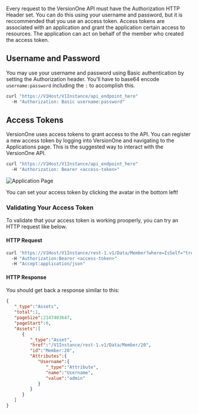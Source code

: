 Every request to the VersionOne API must have the Authorization HTTP Header set. You can do this using your username and password, but it is reccommended that you use an access token. Access tokens are associated with an application and grant the application certain access to resources. The application can act on behalf of the member who created the access token.

## Username and Password

You may use your username and password using Basic authentication by setting the Authorization header.
You'll have to base64 encode `username:password` including the `:` to accomplish this.

```bash
curl "https://V1Host/V1Instance/api_endpoint_here"
  -H "Authorization: Basic username:password"
```

## Access Tokens

VersionOne uses access tokens to grant access to the API. You can register a new access token by
logging into VersionOne and navigating to the Applications page. This is the suggested way to interact with the VersionOne API.

```bash
curl "https://V1Host/V1Instance/api_endpoint_here"
  -H "Authorization: Bearer <access-token>"
```

![Application Page](./../../images/access-token.png)

<aside class="notice">
  <div class="content">
    You can set your access token by clicking the avatar in the bottom left!
  </div>
</aside>

### Validating Your Access Token

To validate that your access token is working prooperly, you can try an HTTP request like below.

#### HTTP Request

```bash
curl 'https://V1Host/V1Instance/rest-1.v1/Data/Member?where=IsSelf="true"&sel=Username'
  -H "Authorization:Bearer <access-token>"
  -H "Accept:application/json"
```

#### HTTP Response

You should get back a response similar to this:

```json
{
   "_type":"Assets",
   "total":1,
   "pageSize":2147483647,
   "pageStart":0,
   "Assets":[
      {
         "_type":"Asset",
         "href":"/V1Instance/rest-1.v1/Data/Member/20",
         "id":"Member:20",
         "Attributes":{
            "Username":{
               "_type":"Attribute",
               "name":"Username",
               "value":"admin"
            }
         }
      }
   ]
}
```